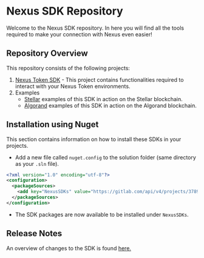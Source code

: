 # Nexus SDK Repository

Welcome to the Nexus SDK repository. In here you will find all the tools required to make your connection with Nexus even easier!

## Repository Overview

This repository consists of the following projects:

1. [Nexus Token SDK](./Nexus.Token.SDK) - This project contains functionalities required to interact with your Nexus Token environments.
2. Examples
    - [Stellar](../Nexus.Token.Stellar.Examples) examples of this SDK in action on the Stellar blockchain.
    - [Algorand](../Nexus.Token.Algorand.Examples) examples of this SDK in action on the Algorand blockchain.

## Installation using Nuget

This section contains information on how to install these SDKs in your projects.

- Add a new file called `nuget.config` to the solution folder (same directory as your `.sln` file).

```xml
<?xml version="1.0" encoding="utf-8"?>
<configuration>
  <packageSources>
    <add key="NexusSDKs" value="https://gitlab.com/api/v4/projects/37897064/packages/nuget/index.json" />
  </packageSources>
</configuration>
```

- The SDK packages are now available to be installed under `NexusSDKs`.

## Release Notes
An overview of changes to the SDK is found [here.](./RELEASE_NOTES.md)